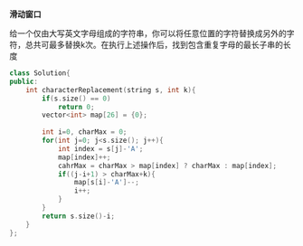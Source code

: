 **滑动窗口**

给一个仅由大写英文字母组成的字符串，你可以将任意位置的字符替换成另外的字符，总共可最多替换k次。在执行上述操作后，找到包含重复字母的最长子串的长度

```c++
class Solution{
public:
    int characterReplacement(string s, int k){
        if(s.size() == 0)
            return 0;
        vector<int> map[26] = {0};
        
        int i=0, charMax = 0;
        for(int j=0; j<s.size(); j++){
            int index = s[j]-'A';
            map[index]++;
            cahrMax = charMax > map[index] ? charMax : map[index];
            if((j-i+1) > charMax+k){
                map[s[i]-'A']--;
                i++;
            }
        }
        return s.size()-i;
    }
};
```

